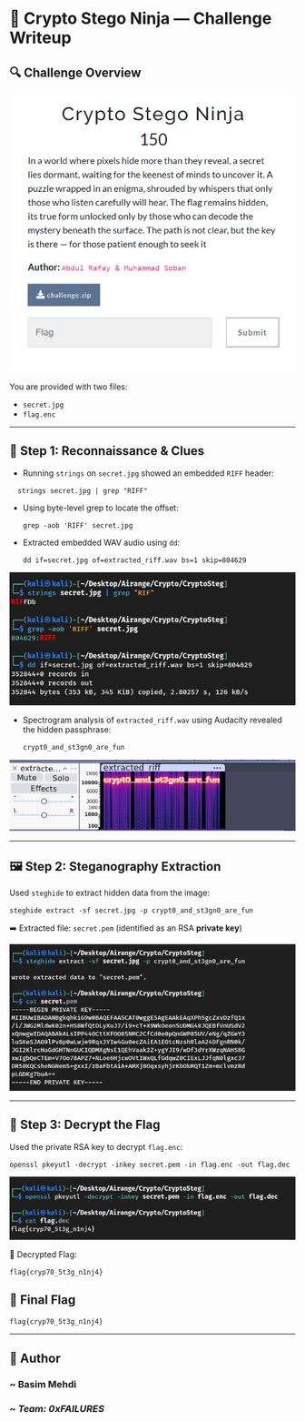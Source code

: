 # 🥷 Crypto Stego Ninja — Challenge Writeup

## 🔍 Challenge Overview

![Challenge Overview](assets/Overview.png)

You are provided with two files:

- `secret.jpg`
- `flag.enc`

---

## 🧪 Step 1: Reconnaissance & Clues

- Running `strings` on `secret.jpg` showed an embedded `RIFF` header:
````
  strings secret.jpg | grep "RIFF"
````

* Using byte-level grep to locate the offset:

  ```
  grep -aob 'RIFF' secret.jpg
  ```


* Extracted embedded WAV audio using `dd`:

  ```
  dd if=secret.jpg of=extracted_riff.wav bs=1 skip=804629
  ```

![Wav File](assets/Strings.png)

* Spectrogram analysis of `extracted_riff.wav` using Audacity revealed the hidden passphrase:

  ```
  crypt0_and_st3gn0_are_fun
  ```

![Audacity](assets/Audacity.png)

---

## 🖼️ Step 2: Steganography Extraction

Used `steghide` to extract hidden data from the image:

```
steghide extract -sf secret.jpg -p crypt0_and_st3gn0_are_fun
```

➡️ Extracted file: `secret.pem` (identified as an RSA **private key**)

![Steghide Extract](assets/Steghide.png)

---

## 🔐 Step 3: Decrypt the Flag

Used the private RSA key to decrypt `flag.enc`:

```
openssl pkeyutl -decrypt -inkey secret.pem -in flag.enc -out flag.dec
```
![Flag](assets/Flag.png)

📜 Decrypted Flag:

```
flag{cryp70_5t3g_n1nj4}
```

## 🏁 Final Flag

```
flag{cryp70_5t3g_n1nj4}
```

---

## 👤 Author

### ~ **Basim Mehdi**  
### ~ *Team: 0xFAILURES*